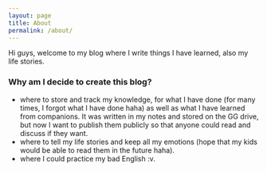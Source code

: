 ```yaml
---
layout: page
title: About
permalink: /about/
---
```


Hi guys, welcome to my blog where I write things I have learned, also my life stories.

### Why am I decide to create this blog?
- where to store and track my knowledge, for what I have done (for many times, I forgot what I have done haha) as well as what I have learned from companions. It was written in my notes and stored on the GG drive, but now I want to publish them publicly so that anyone could read and discuss if they want.
- where to tell my life stories and keep all my emotions (hope that my kids would be able to read them in the future haha).
- where I could practice my bad English :v.
